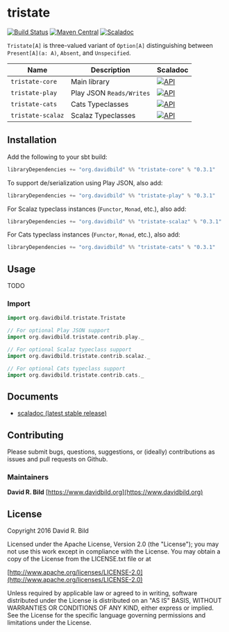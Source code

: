 # tristate
[![Build Status](https://travis-ci.org/drbild/tristate.svg?branch=master)](https://travis-ci.org/drbild/tristate)
[![Maven Central](https://maven-badges.herokuapp.com/maven-central/org.davidbild/tristate-core_2.11/badge.svg)](https://maven-badges.herokuapp.com/maven-central/org.davidbild/tristate-core_2.11)
[![Scaladoc](https://www.javadoc.io/badge/org.davidbild/tristate-core_2.12.svg?color=blue&label=Scaladoc)](https://www.javadoc.io/doc/org.davidbild/tristate-core_2.12)

`Tristate[A]` is three-valued variant of `Option[A]` distinguishing between `Present[A](a: A)`, `Absent`, and `Unspecified`.



| Name | Description | Scaladoc |
|------|-------------|----------|
|`tristate-core`|Main library|[![API](https://www.javadoc.io/badge/org.davidbild/tristate-core_2.12.svg?color=blue&label=API)](https://www.javadoc.io/doc/org.davidbild/tristate-core_2.12)|
|`tristate-play`|Play JSON `Reads/Writes`|[![API](https://www.javadoc.io/badge/org.davidbild/tristate-play_2.12.svg?color=blue&label=API)](https://www.javadoc.io/doc/org.davidbild/tristate-play_2.12)|
|`tristate-cats`|Cats Typeclasses|[![API](https://www.javadoc.io/badge/org.davidbild/tristate-cats_2.12.svg?color=blue&label=API)](https://www.javadoc.io/doc/org.davidbild/tristate-cats_2.12)|
|`tristate-scalaz`|Scalaz Typeclasses|[![API](https://www.javadoc.io/badge/org.davidbild/tristate-scalaz_2.12.svg?color=blue&label=API)](https://www.javadoc.io/doc/org.davidbild/tristate-scalaz_2.12)|

## Installation

Add the following to your sbt build:

```scala
libraryDependencies += "org.davidbild" %% "tristate-core" % "0.3.1"
```

To support de/serialization using Play JSON, also add:

```scala
libraryDependencies += "org.davidbild" %% "tristate-play" % "0.3.1"
```

For Scalaz typeclass instances (`Functor`, `Monad`, etc.), also add:
```scala
libraryDependencies += "org.davidbild" %% "tristate-scalaz" % "0.3.1"
```

For Cats typeclass instances (`Functor`, `Monad`, etc.), also add:
```scala
libraryDependencies += "org.davidbild" %% "tristate-cats" % "0.3.1"
```


## Usage

TODO

### Import
```scala
import org.davidbild.tristate.Tristate

// For optional Play JSON support
import org.davidbild.tristate.contrib.play._

// For optional Scalaz typeclass support
import org.davidbild.tristate.contrib.scalaz._

// For optional Cats typeclass support
import org.davidbild.tristate.contrib.cats._
```

## Documents

 - [scaladoc (latest stable release)](http://javadoc-badge.appspot.com/org.davidbild/tristate-core_2.11)

## Contributing

Please submit bugs, questions, suggestions, or (ideally) contributions
as issues and pull requests on Github.

### Maintainers
**David R. Bild** [https://www.davidbild.org](https://www.davidbild.org)


## License
Copyright 2016 David R. Bild

Licensed under the Apache License, Version 2.0 (the "License"); you may not use
this work except in compliance with the License. You may obtain a copy of the
License from the LICENSE.txt file or at

[http://www.apache.org/licenses/LICENSE-2.0](http://www.apache.org/licenses/LICENSE-2.0)

Unless required by applicable law or agreed to in writing, software distributed
under the License is distributed on an "AS IS" BASIS, WITHOUT WARRANTIES OR
CONDITIONS OF ANY KIND, either express or implied. See the License for the
specific language governing permissions and limitations under the License.
